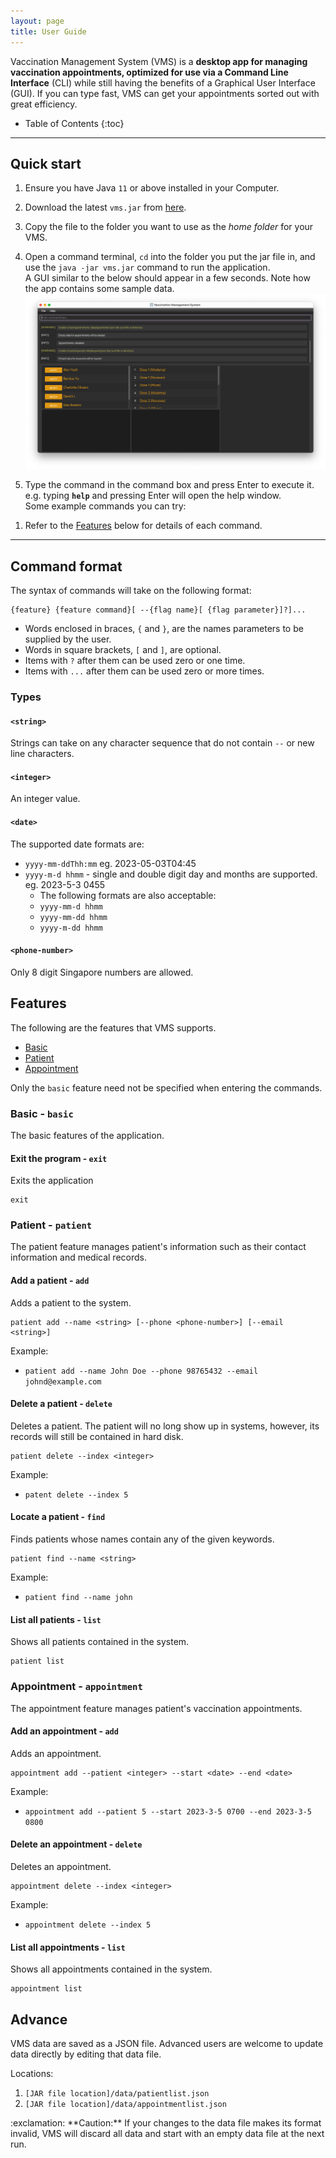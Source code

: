 ```yaml
---
layout: page
title: User Guide
---
```


Vaccination Management System (VMS) is a **desktop app for managing vaccination appointments, optimized for use via a Command Line Interface** (CLI) while still having the benefits of a Graphical User Interface (GUI). If you can type fast, VMS can get your appointments sorted out with great efficiency.

* Table of Contents
{:toc}

--------------------------------------------------------------------------------------------------------------------

## Quick start

1. Ensure you have Java `11` or above installed in your Computer.

1. Download the latest `vms.jar` from [here](https://github.com/AY2223S2-CS2103-F11-3/tp/releases).

1. Copy the file to the folder you want to use as the _home folder_ for your VMS.

1. Open a command terminal, `cd` into the folder you put the jar file in, and use the `java -jar vms.jar` command to run the application.<br>
   A GUI similar to the below should appear in a few seconds. Note how the app contains some sample data.<br>
   ![Ui](images/Ui.png)

1. Type the command in the command box and press Enter to execute it. e.g. typing **`help`** and pressing Enter will open the help window.<br>
   Some example commands you can try:

<!--    * `list` : Lists all contacts.

   * `add n/John Doe p/98765432 e/johnd@example.com a/John street, block 123, #01-01` : Adds a contact named `John Doe` to the Address Book.

   * `delete 3` : Deletes the 3rd contact shown in the current list.

   * `clear` : Deletes all contacts.

   * `exit` : Exits the app. -->

1. Refer to the [Features](#features) below for details of each command.

--------------------------------------------------------------------------------------------------------------------

## Command format

The syntax of commands will take on the following format:

```text
{feature} {feature command}[ --{flag name}[ {flag parameter}]?]...
```

* Words enclosed in braces, `{` and `}`, are the names parameters to be supplied by the user.
* Words in square brackets, `[` and `]`, are optional.
* Items with `?` after them can be used zero or one time.
* Items with `...` after them can be used zero or more times.

### Types

#### `<string>`

Strings can take on any character sequence that do not contain `--` or new line characters.

#### `<integer>`

An integer value.

#### `<date>`

The supported date formats are:

* `yyyy-mm-ddThh:mm`
    eg. 2023-05-03T04:45
* `yyyy-m-d hhmm` - single and double digit day and months are supported.
    eg. 2023-5-3 0455
    * The following formats are also acceptable:
    * `yyyy-mm-d hhmm`
    * `yyyy-mm-dd hhmm`
    * `yyyy-m-dd hhmm`

#### `<phone-number>`

Only 8 digit Singapore numbers are allowed.

## Features

The following are the features that VMS supports.

* [Basic](#basic)
* [Patient](#patient---patient)
* [Appointment](#appointment---appointment)

Only the `basic` feature need not be specified when entering the commands.

### Basic - `basic`

The basic features of the application.

#### Exit the program - `exit`

Exits the application

```text
exit
```

### Patient - `patient`

The patient feature manages patient's information such as their contact information and medical records.

#### Add a patient - `add`

Adds a patient to the system.

```text
patient add --name <string> [--phone <phone-number>] [--email <string>]
```

Example:

* `patient add --name John Doe --phone 98765432 --email johnd@example.com`

#### Delete a patient - `delete`

Deletes a patient. The patient will no long show up in systems, however, its records will still be contained in hard disk.

```text
patient delete --index <integer>
```

Example:

* `patent delete --index 5`

#### Locate a patient - `find`

Finds patients whose names contain any of the given keywords.

```text
patient find --name <string>
```

Example:

* `patient find --name john`

#### List all patients - `list`

Shows all patients contained in the system.

```text
patient list
```

### Appointment - `appointment`

The appointment feature manages patient's vaccination appointments.

#### Add an appointment - `add`

Adds an appointment.

```text
appointment add --patient <integer> --start <date> --end <date>
```

Example:

* `appointment add --patient 5 --start 2023-3-5 0700 --end 2023-3-5 0800`

#### Delete an appointment - `delete`

Deletes an appointment.

```text
appointment delete --index <integer>
```

Example:

* `appointment delete --index 5`

#### List all appointments - `list`

Shows all appointments contained in the system.

```text
appointment list
```

## Advance

VMS data are saved as a JSON file. Advanced users are welcome to update data directly by editing that data file.

Locations:
1. `[JAR file location]/data/patientlist.json`
2. `[JAR file location]/data/appointmentlist.json`

<div markdown="span" class="alert alert-warning">:exclamation: **Caution:**
If your changes to the data file makes its format invalid, VMS will discard all data and start with an empty data file at the next run.
</div>
